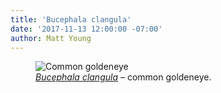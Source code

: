 ```yaml
---
title: 'Bucephala clangula'
date: '2017-11-13 12:00:00 -07:00'
author: Matt Young
---
```

<figure>
<img src="{{ site.baseurl }}/uploads/2017/IMG_0429_Common_Goldeneye_600.JPG" alt="Common goldeneye"/>
<figcaption>
<a href="https://www.allaboutbirds.org/guide/Common_Goldeneye/id"><i>Bucephala clangula</i></a> &ndash; common goldeneye.
</figcaption>
</figure>
